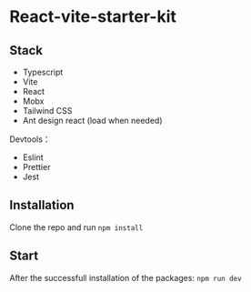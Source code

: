 # React-vite-starter-kit

## Stack

- Typescript
- Vite
- React
- Mobx
- Tailwind CSS
- Ant design react (load when needed)

Devtools：
- Eslint
- Prettier
- Jest


## Installation

Clone the repo and run `npm install`

## Start

After the successfull installation of the packages: `npm run dev`

